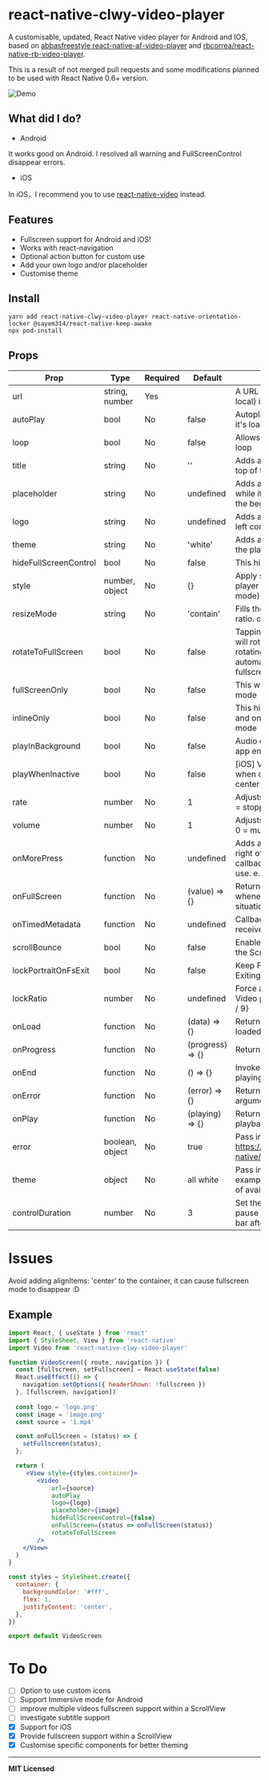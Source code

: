 # react-native-clwy-video-player

A customisable, updated, React Native video player for Android and IOS, based on [abbasfreestyle react-native-af-video-player](https://github.com/abbasfreestyle/react-native-af-video-player) and 
[rbcorrea/react-native-rb-video-player](https://github.com/rbcorrea/react-native-rb-video-player).

This is a result of not merged pull requests and some modifications planned to be used with React Native 0.6+ version.

![Demo](./demo.gif)

## What did I do?
- Android 

It works good on Android. I resolved all warning and FullScreenControl disappear errors.

- iOS

In iOS，I recommend you to use [react-native-video](https://github.com/react-native-community/react-native-video) instead.

## Features

* Fullscreen support for Android and iOS!
* Works with react-navigation
* Optional action button for custom use
* Add your own logo and/or placeholder
* Customise theme

## Install

```shell
yarn add react-native-clwy-video-player react-native-orientation-locker @sayem314/react-native-keep-awake
npx pod-install
```

## Props

Prop                  | Type     | Required | Default                   | Description
--------------------- | -------- | -------- | ------------------------- | -----------
url                   | string, number | Yes |                          | A URL string (or number for local) is required.
autoPlay              | bool     | No       | false                     | Autoplays the video as soon as it's loaded
loop                  | bool     | No       | false                     | Allows the video to continuously loop
title                 | string   | No       | ''                        | Adds a title of your video at the top of the player
placeholder           | string   | No       | undefined                 | Adds an image placeholder while it's loading and stopped at the beginning
logo                  | string   | No       | undefined                 | Adds an image logo at the top left corner of the video
theme                 | string   | No       | 'white'                   | Adds an optional theme colour to the players controls
hideFullScreenControl | bool     | No       | false                     | This hides the full screen control
style                 | number, object | No | {}                        | Apply styles directly to the Video player (ignored in fullscreen mode)
resizeMode            | string   | No       | 'contain'                 | Fills the whole screen at aspect ratio. contain, cover etc
rotateToFullScreen    | bool     | No       | false                     | Tapping the fullscreen button will rotate the screen. Also rotating the screen will automatically switch to fullscreen mode
fullScreenOnly        | bool     | No       | false                     | This will play only in fullscreen mode
inlineOnly            | bool     | No       | false                     | This hides the fullscreen button and only plays the video in inline mode
playInBackground      | bool     | No       | false                     | Audio continues to play when app enters background.
playWhenInactive      | bool     | No       | false                     | [iOS] Video continues to play when control or notification center are shown.
rate                  | number   | No       | 1                         | Adjusts the speed of the video. 0 = stopped, 1.0 = normal
volume                | number   | No       | 1                         | Adjusts the volume of the video. 0 = mute, 1.0 = full volume
onMorePress           | function | No       | undefined                 | Adds an action button at the top right of the player. Use this callback function for your own use. e.g share link
onFullScreen          | function | No       | (value) => {}             | Returns the fullscreen status whenever it toggles. Useful for situations like react navigation.
onTimedMetadata       | function | No       | undefined                 | Callback when the stream receives metadata
scrollBounce          | bool     | No       | false                     | Enables the bounce effect for the ScrollView
lockPortraitOnFsExit  | bool     | No       | false                     | Keep Portrait mode locked after Exiting from Fullscreen mode
lockRatio             | number   | No       | undefined                 | Force a specific ratio to the Video player. e.g. lockRatio={16 / 9}
onLoad                | function | No       | (data) => {}              | Returns data once video is loaded
onProgress            | function | No       | (progress) => {}          | Returns progress data
onEnd                 | function | No       | () => {}                  | Invoked when video finishes playing  
onError               | function | No       | (error) => {}             | Returns an error message argument
onPlay                | function | No       | (playing) => {}           | Returns a boolean during playback
error                 | boolean, object | No | true                     | Pass in an object to Alert. See https://facebook.github.io/react-native/docs/alert.html
theme                 | object   | No       | all white                 | Pass in an object to theme. (See example below to see the full list of available settings)
controlDuration             | number   | No       | 3                 | Set the visibility time of the pause button and the progress bar after the video was started


# Issues

Avoid adding alignItems: 'center' to the container, it can cause fullscreen mode to disappear :D

## Example

```jsx
import React, { useState } from 'react'
import { StyleSheet, View } from 'react-native'
import Video from 'react-native-clwy-video-player'

function VideoScreen({ route, navigation }) {  
  const [fullscreen, setFullscreen] = React.useState(false)
  React.useEffect(() => {
    navigation.setOptions({ headerShown: !fullscreen })
  }, [fullscreen, navigation])
  
  const logo = 'logo.png'
  const image = 'image.png'
  const source = '1.mp4'   

  const onFullScreen = (status) => {
    setFullscreen(status);
  };

  return (
     <View style={styles.container}>
        <Video
            url={source}
            autoPlay
            logo={logo}
            placeholder={image}
            hideFullScreenControl={false}
            onFullScreen={status => onFullScreen(status)}
            rotateToFullScreen
        />
    </View>
  )
}

const styles = StyleSheet.create({
  container: {
    backgroundColor: '#fff',
    flex: 1,
    justifyContent: 'center',
  },
})

export default VideoScreen
```

# To Do

- [ ] Option to use custom icons
- [ ] Support Immersive mode for Android
- [ ] improve multiple videos fullscreen support within a ScrollView
- [ ] investigate subtitle support
- [x] Support for iOS
- [x] Provide fullscreen support within a ScrollView
- [x] Customise specific components for better theming

---

**MIT Licensed**
